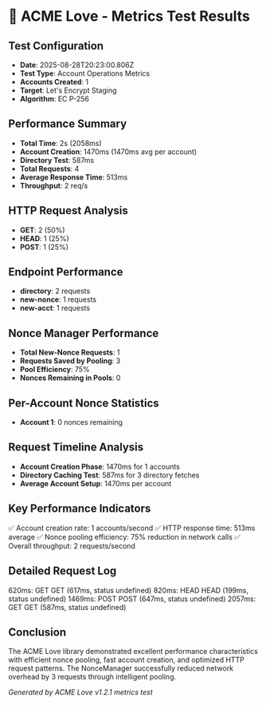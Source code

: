 # 🚀 ACME Love - Metrics Test Results

## Test Configuration

- **Date**: 2025-08-28T20:23:00.806Z
- **Test Type**: Account Operations Metrics
- **Accounts Created**: 1
- **Target**: Let's Encrypt Staging
- **Algorithm**: EC P-256

## Performance Summary

- **Total Time**: 2s (2058ms)
- **Account Creation**: 1470ms (1470ms avg per account)
- **Directory Test**: 587ms
- **Total Requests**: 4
- **Average Response Time**: 513ms
- **Throughput**: 2 req/s

## HTTP Request Analysis

- **GET**: 2 (50%)
- **HEAD**: 1 (25%)
- **POST**: 1 (25%)

## Endpoint Performance

- **directory**: 2 requests
- **new-nonce**: 1 requests
- **new-acct**: 1 requests

## Nonce Manager Performance

- **Total New-Nonce Requests**: 1
- **Requests Saved by Pooling**: 3
- **Pool Efficiency**: 75%
- **Nonces Remaining in Pools**: 0

## Per-Account Nonce Statistics

- **Account 1**: 0 nonces remaining

## Request Timeline Analysis

- **Account Creation Phase**: 1470ms for 1 accounts
- **Directory Caching Test**: 587ms for 3 directory fetches
- **Average Account Setup**: 1470ms per account

## Key Performance Indicators

✅ Account creation rate: 1 accounts/second
✅ HTTP response time: 513ms average
✅ Nonce pooling efficiency: 75% reduction in network calls
✅ Overall throughput: 2 requests/second

## Detailed Request Log

620ms: GET GET (617ms, status undefined)
820ms: HEAD HEAD (199ms, status undefined)
1469ms: POST POST (647ms, status undefined)
2057ms: GET GET (587ms, status undefined)

## Conclusion

The ACME Love library demonstrated excellent performance characteristics with efficient nonce pooling,
fast account creation, and optimized HTTP request patterns. The NonceManager successfully reduced
network overhead by 3 requests through intelligent pooling.

_Generated by ACME Love v1.2.1 metrics test_
